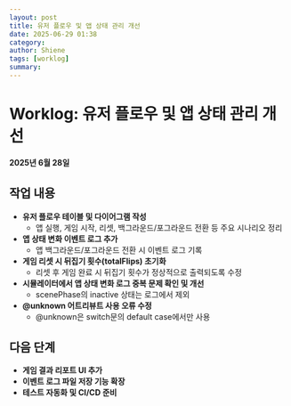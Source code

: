 ```yaml
---
layout: post
title: 유저 플로우 및 앱 상태 관리 개선
date: 2025-06-29 01:38
category: 
author: Shiene
tags: [worklog]
summary: 
---
```


# Worklog: 유저 플로우 및 앱 상태 관리 개선

**2025년 6월 28일**

## 작업 내용

- **유저 플로우 테이블 및 다이어그램 작성**
  - 앱 실행, 게임 시작, 리셋, 백그라운드/포그라운드 전환 등 주요 시나리오 정리
- **앱 상태 변화 이벤트 로그 추가**
  - 앱 백그라운드/포그라운드 전환 시 이벤트 로그 기록
- **게임 리셋 시 뒤집기 횟수(totalFlips) 초기화**
  - 리셋 후 게임 완료 시 뒤집기 횟수가 정상적으로 출력되도록 수정
- **시뮬레이터에서 앱 상태 변화 로그 중복 문제 확인 및 개선**
  - scenePhase의 inactive 상태는 로그에서 제외
- **@unknown 어트리뷰트 사용 오류 수정**
  - @unknown은 switch문의 default case에서만 사용

## 다음 단계

- **게임 결과 리포트 UI 추가**
- **이벤트 로그 파일 저장 기능 확장**
- **테스트 자동화 및 CI/CD 준비**
